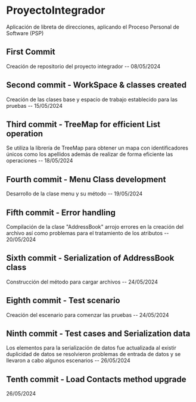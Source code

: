 # ProyectoIntegrador
Aplicación de libreta de direcciones, aplicando el Proceso Personal de Software (PSP)

## First Commit
Creación de repositorio del proyecto integrador -- 08/05/2024

## Second commit - WorkSpace & classes created
Creación de las clases base y espacio de trabajo establecido para las pruebas -- 15/05/2024

## Third commit - TreeMap for efficient List operation
Se utiliza la librería de TreeMap para obtener un mapa con identificadores únicos
como los apellidos además de realizar de forma eficiente las operaciones -- 18/05/2024

## Fourth commit - Menu Class development
Desarrollo de la clase menu y su método -- 19/05/2024

## Fifth commit - Error handling
Compilación de la clase "AddressBook" arrojo errores en la creación del archivo así como
problemas para el tratamiento de los atributos -- 20/05/2024

## Sixth commit - Serialization of AddressBook class
Construcción del método para cargar archivos -- 24/05/2024 

## Eighth commit - Test scenario
Creación del escenario para comenzar las pruebas -- 24/05/2024

## Ninth commit - Test cases and Serialization data
Los elementos para la serialización de datos fue actualizada al existir duplicidad de datos
se resolvieron problemas de entrada de datos y se llevaron a cabo algunos escenarios -- 26/05/2024

## Tenth commit - Load Contacts method upgrade
26/05/2024